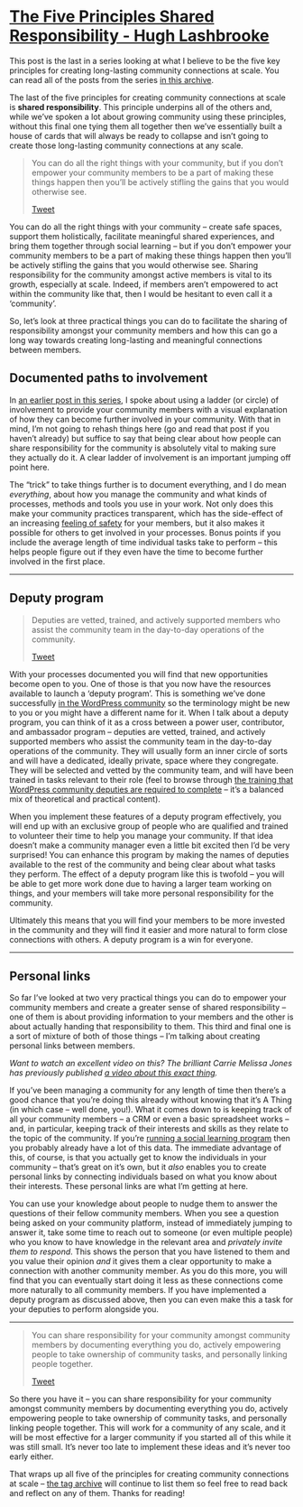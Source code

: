 # [The Five Principles Shared Responsibility - Hugh Lashbrooke](https://hughlashbrooke.com/2022/07/04/the-five-principles-shared-responsibility/)

This post is the last in a series looking at what I believe to be the five key principles for creating long-lasting community connections at scale. You can read all of the posts from the series [in this archive](https://hughlashbrooke.com/tag/five-principles/).

The last of the five principles for creating community connections at scale is **shared responsibility**. This principle underpins all of the others and, while we’ve spoken a lot about growing community using these principles, without this final one tying them all together then we’ve essentially built a house of cards that will always be ready to collapse and isn’t going to create those long-lasting community connections at any scale.

> You can do all the right things with your community, but if you don’t empower your community members to be a part of making these things happen then you’ll be actively stifling the gains that you would otherwise see.
>
> [Tweet](https://twitter.com/share?&text=You%20can%20do%20all%20the%20right%20things%20with%20your%20community%2C%20but%20if%20you%20don't%20empower%20your%20community%20members%20to%20be%20a%20part%20of%20making%20these%20things%20happen%20then%20you'll%20be%20actively%20stifling%20the%20gains%20that%20you%20would%20otherwise%20see.&url=https%3A%2F%2Fhughlashbrooke.com%2F2022%2F07%2F04%2Fthe-five-principles-shared-responsibility%2F&via=hlashbrooke)

You can do all the right things with your community – create safe spaces, support them holistically, facilitate meaningful shared experiences, and bring them together through social learning – but if you don’t empower your community members to be a part of making these things happen then you’ll be actively stifling the gains that you would otherwise see. Sharing responsibility for the community amongst active members is vital to its growth, especially at scale. Indeed, if members aren’t empowered to act within the community like that, then I would be hesitant to even call it a ‘community’.

So, let’s look at three practical things you can do to facilitate the sharing of responsibility amongst your community members and how this can go a long way towards creating long-lasting and meaningful connections between members.

## **Documented paths to involvement**

In [an earlier post in this series](https://hughlashbrooke.com/2022/06/14/the-five-principles-support/), I spoke about using a ladder (or circle) of involvement to provide your community members with a visual explanation of how they can become further involved in your community. With that in mind, I’m not going to rehash things here (go and read that post if you haven’t already) but suffice to say that being clear about how people can share responsibility for the community is absolutely vital to making sure they actually do it. A clear ladder of involvement is an important jumping off point here.

The “trick” to take things further is to document everything, and I do mean _everything_, about how you manage the community and what kinds of processes, methods and tools you use in your work. Not only does this make your community practices transparent, which has the side-effect of an increasing [feeling of safety](https://hughlashbrooke.com/2022/06/08/the-five-principles-safety/) for your members, but it also makes it possible for others to get involved in your processes. Bonus points if you include the average length of time individual tasks take to perform – this helps people figure out if they even have the time to become further involved in the first place.

---

## **Deputy program**

> Deputies are vetted, trained, and actively supported members who assist the community team in the day-to-day operations of the community.
>
> [Tweet](https://twitter.com/share?&text=Deputies%20are%20vetted%2C%20trained%2C%20and%20actively%20supported%20members%20who%20assist%20the%20community%20team%20in%20the%20day-to-day%20operations%20of%20the%20community.&url=https%3A%2F%2Fhughlashbrooke.com%2F2022%2F07%2F04%2Fthe-five-principles-shared-responsibility%2F&via=hlashbrooke)

With your processes documented you will find that new opportunities become open to you. One of those is that you now have the resources available to launch a ‘deputy program’. This is something we’ve done successfully [in the WordPress community](https://make.wordpress.org/community/handbook/community-deputy/) so the terminology might be new to you or you might have a different name for it. When I talk about a deputy program, you can think of it as a cross between a power user, contributor, and ambassador program – deputies are vetted, trained, and actively supported members who assist the community team in the day-to-day operations of the community. They will usually form an inner circle of sorts and will have a dedicated, ideally private, space where they congregate. They will be selected and vetted by the community team, and will have been trained in tasks relevant to their role (feel to browse through [the training that WordPress community deputies are required to complete](https://learn.wordpress.org/course/wordpress-community-deputy-training/) – it’s a balanced mix of theoretical and practical content).

When you implement these features of a deputy program effectively, you will end up with an exclusive group of people who are qualified and trained to volunteer their time to help you manage your community. If that idea doesn’t make a community manager even a little bit excited then I’d be very surprised! You can enhance this program by making the names of deputies available to the rest of the community and being clear about what tasks they perform. The effect of a deputy program like this is twofold – you will be able to get more work done due to having a larger team working on things, and your members will take more personal responsibility for the community.

Ultimately this means that you will find your members to be more invested in the community and they will find it easier and more natural to form close connections with others. A deputy program is a win for everyone.

---

## **Personal links**

So far I’ve looked at two very practical things you can do to empower your community members and create a greater sense of shared responsibility – one of them is about providing information to your members and the other is about actually handing that responsibility to them. This third and final one is a sort of mixture of both of those things – I’m talking about creating personal links between members.

_Want to watch an excellent video on this? The brilliant Carrie Melissa Jones has previously published [a video about this exact thing](https://www.youtube.com/watch?v=_VgLHphxs8w)._

If you’ve been managing a community for any length of time then there’s a good chance that you’re doing this already without knowing that it’s A Thing (in which case – well done, you!). What it comes down to is keeping track of all your community members – a CRM or even a basic spreadsheet works – and, in particular, keeping track of their interests and skills as they relate to the topic of the community. If you’re [running a social learning program](https://hughlashbrooke.com/2022/06/28/the-five-principles-social-learning/) then you probably already have a lot of this data. The immediate advantage of this, of course, is that you actually get to know the individuals in your community – that’s great on it’s own, but it _also_ enables you to create personal links by connecting individuals based on what you know about their interests. These personal links are what I’m getting at here.

You can use your knowledge about people to nudge them to answer the questions of their fellow community members. When you see a question being asked on your community platform, instead of immediately jumping to answer it, take some time to reach out to someone (or even multiple people) who you know to have knowledge in the relevant area and _privately invite them to respond_. This shows the person that you have listened to them and you value their opinion _and_ it gives them a clear opportunity to make a connection with another community member. As you do this more, you will find that you can eventually start doing it less as these connections come more naturally to all community members. If you have implemented a deputy program as discussed above, then you can even make this a task for your deputies to perform alongside you.

---

> You can share responsibility for your community amongst community members by documenting everything you do, actively empowering people to take ownership of community tasks, and personally linking people together.
>
> [Tweet](https://twitter.com/share?&text=You%20can%20share%20responsibility%20for%20your%20community%20amongst%20community%20members%20by%20documenting%20everything%20you%20do%2C%20actively%20empowering%20people%20to%20take%20ownership%20of%20community%20tasks%2C%20and%20personally%20linking%20people%20together.&url=https%3A%2F%2Fhughlashbrooke.com%2F2022%2F07%2F04%2Fthe-five-principles-shared-responsibility%2F&via=hlashbrooke)

So there you have it – you can share responsibility for your community amongst community members by documenting everything you do, actively empowering people to take ownership of community tasks, and personally linking people together. This will work for a community of any scale, and it will be most effective for a larger community if you started all of this while it was still small. It’s never too late to implement these ideas and it’s never too early either.

That wraps up all five of the principles for creating community connections at scale – [the tag archive](https://hughlashbrooke.com/tag/five-principles/) will continue to list them so feel free to read back and reflect on any of them. Thanks for reading!
